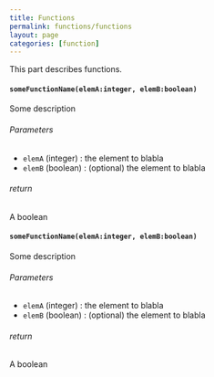 ```yaml
---
title: Functions
permalink: functions/functions
layout: page
categories: [function]
---
```


This part describes functions.

#### `someFunctionName(elemA:integer, elemB:boolean)` ####

Some description

###### Parameters ######

- `elemA` (integer) : the element to blabla
- `elemB` (boolean) : (optional) the element to blabla

###### return ######

A boolean

#### `someFunctionName(elemA:integer, elemB:boolean)` ####

Some description

###### Parameters ######

- `elemA` (integer) : the element to blabla
- `elemB` (boolean) : (optional) the element to blabla

###### return ######

A boolean
